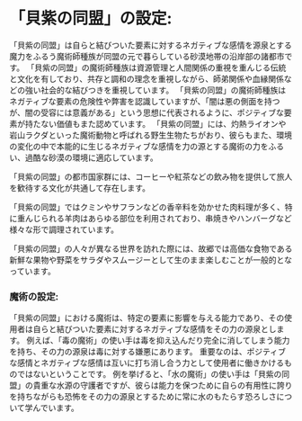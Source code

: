 # 「貝紫の同盟」の設定:

「貝紫の同盟」は自らと結びついた要素に対するネガティブな感情を源泉とする魔力をふるう魔術師種族が同盟の元で暮らしている砂漠地帯の沿岸部の諸都市です。
「貝紫の同盟」の魔術師種族は資源管理と人間関係の重視を重んじる伝統と文化を有しており、共存と調和の理念を重視しながら、師弟関係や血縁関係などの強い社会的な結びつきを重視しています。
「貝紫の同盟」の魔術師種族はネガティブな要素の危険性や弊害を認識していますが、「闇は悪の側面を持つが、闇の受容には意義がある」という思想に代表されるように、ポジティブな要素が持たない価値もまた認めています。
「貝紫の同盟」には、灼熱ライオンや岩山ラクダといった魔術動物と呼ばれる野生生物たちがおり、彼らもまた、環境の変化の中で本能的に生じるネガティブな感情を力の源とする魔術の力をふるい、過酷な砂漠の環境に適応しています。

「貝紫の同盟」の都市国家群には、コーヒーや紅茶などの飲み物を提供して旅人を歓待する文化が共通して存在します。

「貝紫の同盟」ではクミンやサフランなどの香辛料を効かせた肉料理が多く、特に重んじられる羊肉はあらゆる部位を利用されており、串焼きやハンバーグなど様々な形で調理されています。

「貝紫の同盟」の人々が異なる世界を訪れた際には、故郷では高価な食物である新鮮な果物や野菜をサラダやスムージーとして生のまま楽しむことが一般的となっています。

### 魔術の設定:

「貝紫の同盟」における魔術は、特定の要素に影響を与える能力であり、その使用者は自らと結びついた要素に対するネガティブな感情をその力の源泉とします。
例えば、「毒の魔術」の使い手は毒を抑え込んだり完全に消してしまう能力を持ち、その力の源泉は毒に対する嫌悪にあります。
重要なのは、ポジティブな感情とネガティブな感情は互いに打ち消し合う力として使用者に働きかけるものではないということです。
例を挙げると、「水の魔術」の使い手は「貝紫の同盟」の貴重な水源の守護者ですが、彼らは能力を保つために自らの有用性に誇りを持ちながらも恐怖をその力の源泉とするために常に水のもたらす恐ろしさについて学んでいます。

